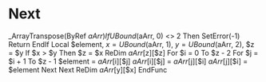 # Next
_ArrayTranspose(ByRef $aArr)     If UBound($aArr, 0) &lt;> 2 Then         SetError(-1)         Return     EndIf     Local $element, $x = UBound($aArr, 1), $y = UBound($aArr, 2), $z = $y     If $x > $y Then $z = $x     ReDim $aArr[$z][$z]     For $i = 0 To $z - 2         For $j = $i + 1 To $z - 1             $element = $aArr[$i][$j]             $aArr[$i][$j] = $aArr[$j][$i]             $aArr[$j][$i] = $element         Next     Next     ReDim $aArr[$y][$x] EndFunc
